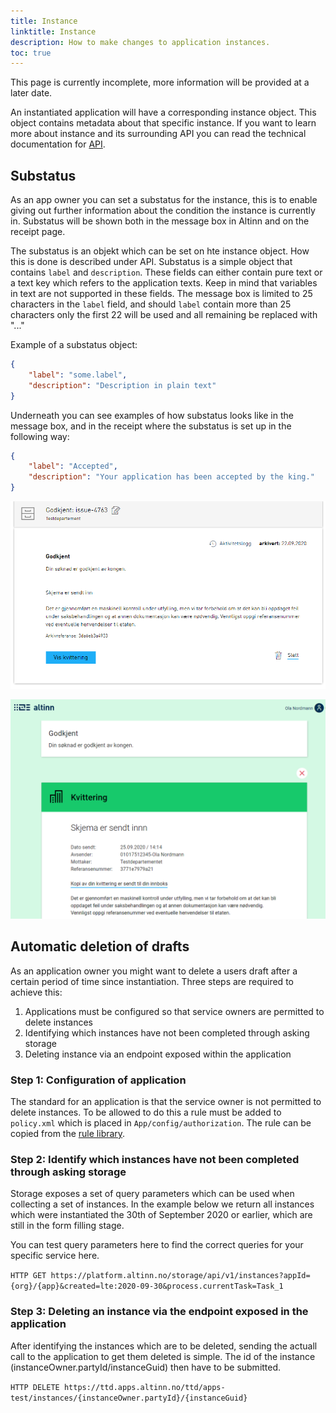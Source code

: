 ```yaml
---
title: Instance
linktitle: Instance
description: How to make changes to application instances.
toc: true
---
```


This page is currently incomplete, more information will be provided at a later date.

An instantiated application will have a corresponding instance object. This object contains metadata about that specific instance.
If you want to learn more about instance and its surrounding API you can read the technical documentation for [API](../../api).

## Substatus

As an app owner you can set a substatus for the instance, this is to enable giving out further information about the condition the instance is currently in.
Substatus will be shown both in the message box in Altinn and on the receipt page.

The substatus is an objekt which can be set on hte instance object. How this is done is described under API.
Substatus is a simple object that contains `label` and `description`. These fields can either contain pure text or a text key which refers to the application texts. Keep in mind that variables in text are not supported in these fields. 
The message box is limited to 25 characters in the `label` field, and should `label` contain more than 25 characters only the first 22 will be used and all remaining be replaced with "..."

Example of a substatus object: 
```json
{
    "label": "some.label",
    "description": "Description in plain text"
}
```

Underneath you can see examples of how substatus looks like in the message box, and in the receipt where the substatus is set up in the following way:
```json
{
    "label": "Accepted",
    "description": "Your application has been accepted by the king."
}
```

![Substatus in message box](meldingsboks.png "Substatus in message box")

![Substatus in receipt](app.png "Substatus in receipt")

## Automatic deletion of drafts

As an application owner you might want to delete a users draft after a certain period of time since instantiation.
Three steps are required to achieve this:

1. Applications must be configured so that service owners are permitted to delete instances 
2. Identifying which instances have not been completed through asking storage
3. Deleting instance via an endpoint exposed within the application

### Step 1: Configuration of application

The standard for an application is that the service owner is not permitted to delete instances.
To be allowed to do this a rule must be added to `policy.xml` which is placed in `App/config/authorization`.
The rule can be copied from the [rule library](../autorisasjon/regelbibliotek/#org-can-delete-an-instance-of-orgapp-in-any-task-or-event).

### Step 2: Identify which instances have not been completed through asking storage

Storage exposes a set of query parameters which can be used when collecting a set of instances.
In the example below we return all instances which were instantiated the 30th of September 2020 or earlier,
which are still in the form filling stage. 

You can test query parameters here to find the correct queries for your specific service here.

`HTTP GET https://platform.altinn.no/storage/api/v1/instances?appId={org}/{app}&created=lte:2020-09-30&process.currentTask=Task_1`

### Step 3: Deleting an instance via the endpoint exposed in the application

After identifying the instances which are to be deleted, sending the actuall call to the 
application to get them deleted is simple. The id of the instance (instanceOwner.partyId/instanceGuid) then have to be submitted. 

`HTTP DELETE https://ttd.apps.altinn.no/ttd/apps-test/instances/{instanceOwner.partyId}/{instanceGuid}`
